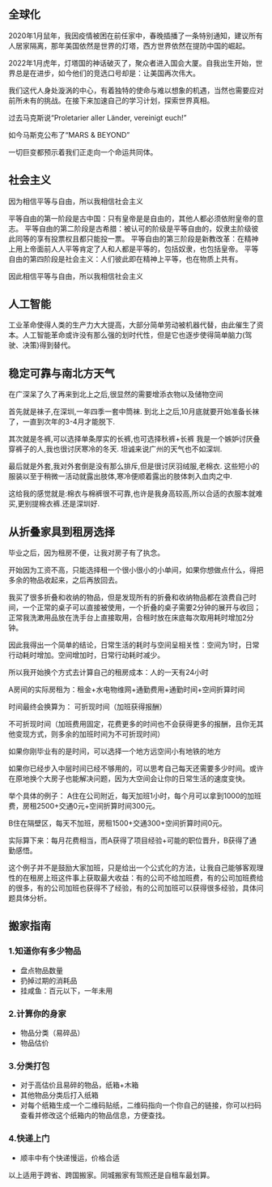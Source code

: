 ## 全球化


2020年1月鼠年，我因疫情被困在前任家中，春晚插播了一条特别通知，建议所有人居家隔离，那年美国依然是世界的灯塔，西方世界依然在提防中国的崛起。

2022年1月虎年，灯塔国的神话破灭了，聚众者进入国会大厦。自我出生开始，世界总是在进步，如今他们的竞选口号却是：让美国再次伟大。

我们这代人身处漩涡的中心，有着独特的使命与难以想象的机遇，当然也需要应对前所未有的挑战。在接下来加速自己的学习计划，探索世界真相。

过去马克斯说“Proletarier aller Länder, vereinigt euch!”

如今马斯克公布了“MARS & BEYOND”

一切巨变都预示着我们正走向一个命运共同体。


## 社会主义


因为相信平等与自由，所以我相信社会主义

平等自由的第一阶段是古中国：只有皇帝是是自由的，其他人都必须依附皇帝的意志。
平等自由的第二阶段是古希腊：被认可的阶级是平等自由的，奴隶主阶级彼此同等的享有投票权且都只能投一票。
平等自由的第三阶段是新教改革：在精神上用上帝面前人人平等肯定了人和人都是平等的，包括奴隶，也包括皇帝。
平等自由的第四阶段是社会主义：人们彼此即在精神上平等，也在物质上共有。

因此相信平等与自由，所以我相信社会主义


## 人工智能


工业革命使得人类的生产力大大提高，大部分简单劳动被机器代替，由此催生了资本。人工智能革命或许没有那么强的划时代性，但是它也逐步使得简单脑力(驾驶、决策)得到替代。


## 稳定可靠与南北方天气


在广深呆了久了再来到北上之后,很显然的需要增添衣物以及储物空间

首先就是袜子,在深圳,一年四季一套中筒袜.
到北上之后,10月底就要开始准备长袜了，一直到次年的3-4月才能脱下.

其次就是冬裤,可以选择单条厚实的长裤,也可选择秋裤+长裤
我是一个嫉妒讨厌叠穿裤子的人,我也很讨厌寒冷的冬天.
坦诚来说广州的天气也不如深圳.

最后就是外套,我对外套倒是没有那么排斥,但是很讨厌羽绒服,老棉衣.
这些短小的服装以至于稍微一活动就露出肢体,寒冷便顺着露出的肢体刺入血肉之中.

这给我的感觉就是:棉衣与棉裤很不可靠,也许是我身高较高,所以合适的衣服本就难买,更别提棉衣裤.还是深圳好.


## 从折叠家具到租房选择


毕业之后，因为租房不便，让我对房子有了执念。

开始因为工资不高，只能选择租一个很小很小的小单间，如果你想做点什么，得把多余的物品收起来，之后再放回去。

我买了很多折叠和收纳的物品，但是发现所有的折叠和收纳物品都在浪费自己时间，一个正常的桌子可以直接被使用，一个折叠的桌子需要2分钟的展开与收回；正常我洗漱用品放在洗手台上直接取用，合租时放在床底每次取用耗时增加2分钟。

因此我得出一个简单的结论，日常生活的耗时与空间呈相关性：空间为1时，日常行动耗时增加。空间增加时，日常行动耗时减少。

所以我开始换个方式去计算自己的租房成本：人的一天有24小时

A房间的实际房租为：租金+水电物维网+通勤费用+通勤时间+空间折算时间

时间最终会换算为：
可折现时间（加班获得报酬）

不可折现时间（加班费用固定，花费更多的时间也不会获得更多的报酬，且你无其他变现方式，则多余的加班时间为不可折现时间）

如果你刚毕业有的是时间，可以选择一个地方远空间小有地铁的地方

如果你已经步入中层时间已经不够用的，可以思考自己每天还需要多少时间。或许在原地换个大房子也能解决问题，因为大空间会让你的日常生活的速度变快。

举个具体的例子：
A住在公司附近，每天加班1小时，每个月可以拿到1000的加班费，房租2500+交通0元+空间折算时间300元。

B住在隔壁区，每天不加班，房租1500+交通300+空间折算时间0元。

实际算下来：每月花费相当，而A获得了项目经验+可能的职位晋升，B获得了通勤感悟。

这个例子并不是鼓励大家加班，只是给出一个公式化的方法，让我自己能够客观理性的在租房上班这件事上获取最大收益：有的公司不给加班费，有的公司加班费给的很多，有的公司加班也获得不了经验，有的公司加班可以获得很多经验，具体问题具体分析。


## 搬家指南


### 1.知道你有多少物品


- 盘点物品数量
- 扔掉过期的消耗品
- 挂咸鱼：百元以下，一年未用


### 2.计算你的身家


- 物品分类（易碎品）
- 物品估价


### 3.分类打包


- 对于高估价且易碎的物品，纸箱+木箱
- 其他物品分类后打入纸箱
- 对每个纸箱生成一个二维码贴纸，二维码指向一个你自己的链接，你可以扫码查看并修改这个纸箱内的物品信息，方便查找。


### 4.快递上门


- 顺丰中有个快递慢运，价格合适

以上适用于跨省、跨国搬家。同城搬家有驾照还是自租车最划算。